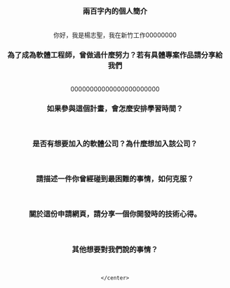 <html>
<head>
<title><h1> Yangchihsheng | 申請書</h1></title>
</head>
  
 <body>
     <center><!--讓網頁中內容居中顯示-->
  <h3>兩百字內的個人簡介</h3><br />
  你好，我是楊志聖，我在新竹工作00000000<br />

   <h3>為了成為軟體工程師，曾做過什麼努力？若有具體專案作品請分享給我們</h3><br />
       00000000000000000000000
   <h3>如果參與這個計畫，會怎麼安排學習時間？</h3><br />
       
   <h3>是否有想要加入的軟體公司？為什麼想加入該公司？</h3><br />
       
   <h3>請描述一件你曾經碰到最困難的事情，如何克服？</h3><br />
       
   <h3>關於這份申請網頁，請分享一個你開發時的技術心得。</h3><br />
       
   <h3>其他想要對我們說的事情？</h3><br />


    </center>

</body>
</html>
